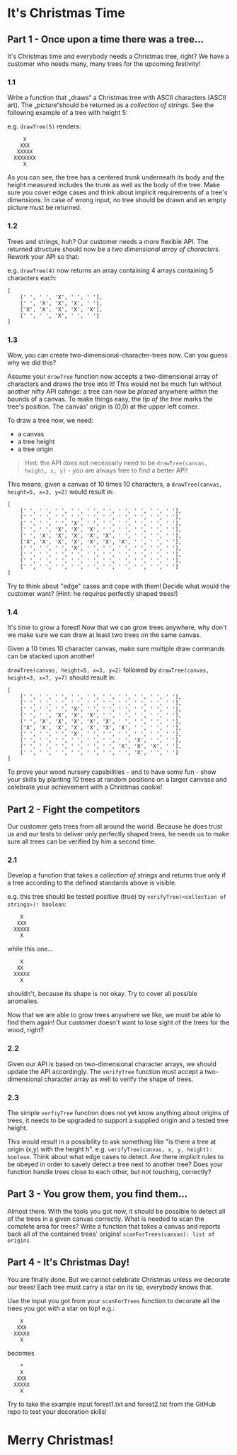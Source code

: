 # It's Christmas Time

## Part 1 - Once upon a time there was a tree...
It's Christmas time and everybody needs a Christmas tree, right? We have a customer who needs many, many trees for the upcoming festivity!

### 1.1
Write a function that „draws“ a Christmas tree with ASCII characters (ASCII art). The „picture“should be returned as a *collection of strings*. See the following example of a tree with height 5:

e.g. ```drawTree(5)``` renders:    
``` 
     X
    XXX 
   XXXXX
  XXXXXXX
     X
```

As you can see, the tree has a centered trunk underneath its body and the height measured includes the trunk as well as the body of the tree.
Make sure you cover edge cases and think about implicit requirements of a tree's dimensions. In case of wrong input, no tree should be drawn and an empty picture must be returned.

### 1.2
Trees and strings, huh? Our customer needs a more flexible API. The returned structure should now be a *two dimensional array of characters*. Rework your API so that:

e.g. ```drawTree(4)``` now returns an array containing 4 arrays containing 5 characters each:
```
[
    [' ', ' ', 'X', ' ', ' '], 
    [' ', 'X', 'X', 'X', ' '], 
    ['X', 'X', 'X', 'X', 'X'], 
    [' ', ' ', 'X', ' ', ' ']
]
```

### 1.3
Wow, you can create two-dimensional-character-trees now. Can you guess why we did this?

Assume your ```drawTree``` function now accepts a two-dimensional array of characters and draws the tree into it! This would not be much fun without another nifty API cahnge: a tree can now be *placed* anywhere within the bounds of a canvas. To make things easy, the *tip of the tree* marks the tree's position.
The canvas' origin is (0,0) at the upper left corner.

To draw a tree now, we need:
* a canvas
* a tree height
* a tree origin

> Hint: the API does not necessarly need to be ```drawTree(canvas, height, x, y)``` - you are always free to find a better API! 

This means, given a canvas of 10 times 10 characters, a ```drawTree(canvas, height=5, x=3, y=2)``` would result in:
```
[
    [' ', ' ', ' ', ' ', ' ', ' ', ' ', ' ', ' ', ' '],
    [' ', ' ', ' ', ' ', ' ', ' ', ' ', ' ', ' ', ' '],
    [' ', ' ', ' ', 'X', ' ', ' ', ' ', ' ', ' ', ' '],
    [' ', ' ', 'X', 'X', 'X', ' ', ' ', ' ', ' ', ' '],
    [' ', 'X', 'X', 'X', 'X', 'X', ' ', ' ', ' ', ' '],
    ['X', 'X', 'X', 'X', 'X', 'X', 'X', ' ', ' ', ' '],
    [' ', ' ', ' ', 'X', ' ', ' ', ' ', ' ', ' ', ' '],
    [' ', ' ', ' ', ' ', ' ', ' ', ' ', ' ', ' ', ' '],
    [' ', ' ', ' ', ' ', ' ', ' ', ' ', ' ', ' ', ' '],
    [' ', ' ', ' ', ' ', ' ', ' ', ' ', ' ', ' ', ' ']
]
```

Try to think about "edge" cases and cope with them! Decide what would the customer want? (Hint: he requires perfectly shaped trees!)

### 1.4
It's time to grow a forest! Now that we can grow trees anywhere, why don't we make sure we can draw at least two trees on the same canvas.

Given a 10 times 10 character canvas, make sure multiple draw commands can be stacked upon another!

```drawTree(canvas, height=5, x=3, y=2)``` followed by ```drawTree(canvas, height=3, x=7, y=7)``` should result in:

```
[
    [' ', ' ', ' ', ' ', ' ', ' ', ' ', ' ', ' ', ' '],
    [' ', ' ', ' ', ' ', ' ', ' ', ' ', ' ', ' ', ' '],
    [' ', ' ', ' ', 'X', ' ', ' ', ' ', ' ', ' ', ' '],
    [' ', ' ', 'X', 'X', 'X', ' ', ' ', ' ', ' ', ' '],
    [' ', 'X', 'X', 'X', 'X', 'X', ' ', ' ', ' ', ' '],
    ['X', 'X', 'X', 'X', 'X', 'X', 'X', ' ', ' ', ' '],
    [' ', ' ', ' ', 'X', ' ', ' ', ' ', ' ', ' ', ' '],
    [' ', ' ', ' ', ' ', ' ', ' ', ' ', 'X', ' ', ' '],
    [' ', ' ', ' ', ' ', ' ', ' ', 'X', 'X', 'X', ' '],
    [' ', ' ', ' ', ' ', ' ', ' ', ' ', 'X', ' ', ' ']
]
```

To prove your wood nursery capabilities - and to have some fun - show your skills by planting 10 trees at random positions on a larger canvase and celebrate your achievement with a Christmas cookie!

## Part 2 - Fight the competitors
Our customer gets trees from all around the world. Because he does trust us and our tests to deliver only perfectly shaped trees, he needs us to make sure all trees can be verified by him a second time.

### 2.1
Develop a function that takes a *collection of strings* and returns true only if a tree according to the defined standards above is visible.

e.g. this tree should be tested positive (true) by ```verifyTree(<collection of strings>): boolean```:
```
    X
   XXX
  XXXXX
    X
```
while this one...
```
    X
   XX
  XXXXX
    X
```
shouldn't, because its shape is not okay.
Try to cover all possible anomalies.

Now that we are able to grow trees anywhere we like, we must be able to find them again! Our customer doesn't want to lose sight of the trees for the wood, right?

### 2.2
Given our API is based on two-dimensional character arrays, we should update the API accordingly. The ```verifyTree``` function must accept a two-dimensional character array as well to verify the shape of trees.

### 2.3
The simple ```verfiyTree``` function does not yet know anything about origins of trees, it needs to be upgraded to support a supplied origin and a tested tree height.

This would result in a possibility to ask something like "is there a tree at origin (x,y) with the height h".
e.g. ```verifyTree(canvas, x, y, height): boolean```.  Think about what edge cases to detect. Are there implicit rules to be obeyed in order to savely detect a tree next to another tree? Does your function handle trees close to each other, but not touching, correctly? 

## Part 3 - You grow them, you find them... 

Almost there. With the tools you got now, it should be possible to detect all of the trees in a given canvas correctly. What is needed to scan the complete area for trees?
Write a function that takes a canvas and reports back all of the contained trees' origins!
```scanForTrees(canvas): list of origins```

## Part 4 - It's Christmas Day!
You are finally done. But we cannot celebrate Christmas unless we decorate our trees!
Each tree must carry a star on its tip, everybody knows that.

Use the input you got from your ```scanForTrees``` function to decorate all the trees you got with a star on top!
e.g.:
```
    X
   XXX
  XXXXX
    X
```
becomes
```
    *
    X
   XXX
  XXXXX
    X
```

Try to take the example input forest1.txt and forest2.txt from the GitHub repo to test your decoration skills!

# Merry Christmas!



